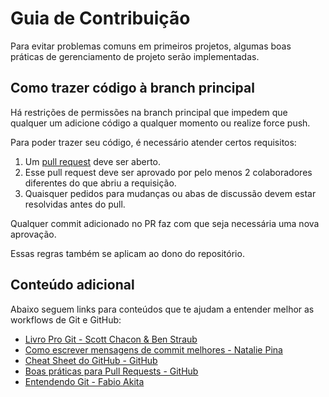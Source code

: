 # Guia de Contribuição

Para evitar problemas comuns em primeiros projetos, algumas boas práticas de gerenciamento de projeto serão implementadas.

## Como trazer código à branch principal

Há restrições de permissões na branch principal que impedem que qualquer um adicione código a qualquer momento ou realize force push.

Para poder trazer seu código, é necessário atender certos requisitos:

1. Um [pull request](https://docs.github.com/en/pull-requests) deve ser aberto.
2. Esse pull request deve ser aprovado por pelo menos 2 colaboradores diferentes do que abriu a requisição.
3. Quaisquer pedidos para mudanças ou abas de discussão devem estar resolvidas antes do pull.

Qualquer commit adicionado no PR faz com que seja necessária uma nova aprovação.

Essas regras também se aplicam ao dono do repositório.

## Conteúdo adicional

Abaixo seguem links para conteúdos que te ajudam a entender melhor as workflows de Git e GitHub:

- [Livro Pro Git - Scott Chacon & Ben Straub](https://git-scm.com/book/en/v2)
- [Como escrever mensagens de commit melhores - Natalie Pina](https://www.freecodecamp.org/news/how-to-write-better-git-commit-messages/)
- [Cheat Sheet do GitHub - GitHub](https://training.github.com/)
- [Boas práticas para Pull Requests - GitHub](https://docs.github.com/en/pull-requests/collaborating-with-pull-requests/getting-started/best-practices-for-pull-requests)
- [Entendendo Git - Fabio Akita](https://youtu.be/6Czd1Yetaac)
